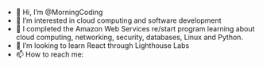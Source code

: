 - 👋 Hi, I’m @MorningCoding
- 👀 I’m interested in cloud computing and software development
- 🌱 I completed the Amazon Web Services re/start program learning about cloud computing, networking, security, databases, Linux and Python. 
- 💞️ I’m looking to learn React through Lighthouse Labs
- 📫 How to reach me:

<!---
MorningCoding/MorningCoding is a ✨ special ✨ repository because its `README.md` (this file) appears on your GitHub profile.
You can click the Preview link to take a look at your changes.
--->
